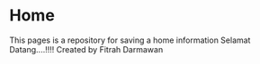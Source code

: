 # Home
This pages is a repository for saving a home information
Selamat Datang....!!!!
Created by Fitrah Darmawan
